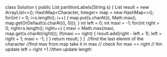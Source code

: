 class Solution {
public List<Integer> partitionLabels(String s) {
List<Integer> result = new ArrayList<>();
HashMap<Character, Integer> map = new HashMap<>();
for(int i = 0; i<s.length(); i++) {
map.put(s.charAt(i), Math.max(i, map.getOrDefault(s.charAt(i), 0)));
}
int left = 0;
int maxi = -1;
for(int right = 0; right<s.length(); right++) {
maxi = Math.max(maxi, map.get(s.charAt(right)));
if(maxi == right) {
result.add(right - left + 1);
left = right + 1;
maxi = -1;
}
}
return result;
}
}
​
//find the last elemnt of the character
//find max from map take it in max
// check for max == right
// thn update left = right +1
//then update length